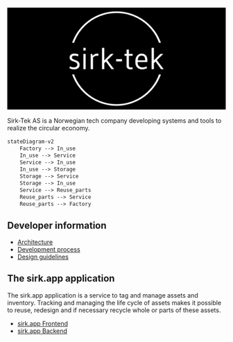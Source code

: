 
  ![Sirk-Tek logo](profile/img/logo-white.png)

Sirk-Tek AS is a Norwegian tech company developing systems and tools to realize
the circular economy.

```mermaid
stateDiagram-v2
    Factory --> In_use
    In_use --> Service
    Service --> In_use
    In_use --> Storage
    Storage --> Service
    Storage --> In_use
    Service --> Reuse_parts
    Reuse_parts --> Service
    Reuse_parts --> Factory
```

## Developer information

- [Architecture](https://github.com/sirktek/sirk-tech-documentation/architecture)
- [Development process](https://github.com/sirktek/sirk-tech-documentation/devops)
- [Design guidelines](https://github.com/sirktek/sirk-tech-design)


## The sirk.app application

The sirk.app application is a service to tag and manage assets and inventory.
Tracking and managing the life cycle of assets  makes it possible to reuse, redesign
and if necessary recycle whole or parts of these assets.

- [sirk.app Frontend](https://github.com/sirktek/sirk-app-frontend)
- [sirk.app Backend](https://github.com/sirktek/sirk-app-backend)
